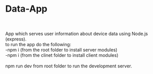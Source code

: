 # Data-App <bt />
<br />
<br />
App which serves user information about device data using Node.js (express). 
<br />
to run the app do the following: <br />
-npm i (from the root folder to install server modules) <br />
-npm i (from the clinet folder to install client modules) <br />
<br />
npm run dev from root folder to run the development server.
